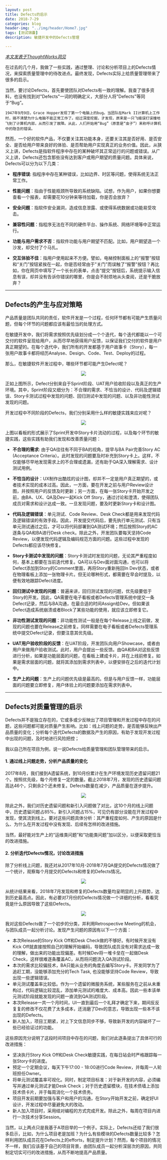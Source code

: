 ```yaml
---
layout: post
title: Defects的启示
date: 2018-7-29
categories: blog
header-img: "../img/header/Home7.jpg"
tags: [测试锦囊]
description: 敏捷开发中的Defects管理

---
```


*[本文发表于ThoughtWorks洞见](https://insights.thoughtworks.cn/about-defects/)*

在过去的几个月，我做了一些实践，通过整理、讨论和分析项目上的Defects情况，来探索质量管理中的待改进点。最终发现，Defects实际上给质量管理带来了很多的启示。

当然，要讨论Defects，首先要使团队对Defects有一致的理解。我查了很多资料，也没有找到对"Defects"一词的明确定义，大部分人将"Defects"等同于“Bug”。

	1947年9月9日，Grace Hopper发现了第一个电脑上的bug。当团队在Mark II计算机上工作时，搞不清楚为什么电脑不能正常工作了。经过深度挖掘，才发现，原来是一只飞蛾误打误撞地飞到了计算机内部，从而引发了故障。从此，人们开始用“Bug”（原意是“虫子”）来称呼计算机中的隐含的错误。

然而，一个好的软件产品，不仅要关注其功能本身，还要关注其是否好用、是否安全、是否给用户带来良好的体验、是否帮助用户实现真正的业务价值。因此，从狭义上讲，Defects是指软件程序中存在的某种破坏其正常运行的问题或错误。从广义上讲，Defects还包含那些没有达到客户或用户期望的质量问题。具体来说，Defects可以分为以下几类：

* **程序错误**: 指程序中存在某种错误，比如边界、时区等问题，使得系统无法正常工作。

* **性能问题**：指由于性能瓶颈所导致的系统缺陷。试想，作为用户，如果你想要查看一个报表，却需要花10分钟来等待加载，你是否会放弃？

* **安全问题**：指软件安全漏洞，造成信息泄露、或使得系统数据或功能易受攻击。

* **兼容性问题**：指程序无法在不同的硬件平台、操作系统、网络环境等中正常运行。

* **功能与用户需求不否**：指软件功能与用户期望不匹配。比如，用户期望造一个沙发，却交付了个马扎。

* **交互体验不佳**：指用户使用起来不方便。譬如，电梯控制面板上的“报警”按钮和“关门”按钮紧挨在一起，你是否经常由于"关门"而误触了“报警"按钮？再比如，你在网页中填写了一个长长的表单，点击“提交”按钮后，系统提示输入信息有误，却并没有告诉你错误的哪里，你是会不耐烦地从头查阅，还是干脆放弃？

---

## Defects的产生与应对策略

产品质量是团队共同的责任，软件开发是一个过程，任何环节都有可能产生质量问题，但每个环节的问题都应该有最恰当的处理方式。

在敏捷开发中，我们将需求按照优先级划分成一个个迭代，每个迭代都能以一个可交付的软件呈现给用户，从而尽早地获得用户反馈，以保证我们交付的软件是用户真正期望的。在每个迭代中，我们所有的开发都基于用户故事卡（Story），每一张用户故事卡都将经历Analyse、Design、Code、Test、Deploy的过程。

那么，在敏捷软件开发过程中，哪些环节都可能产生Defect呢？

<center>
    <p><img src="{{site.baseurl }}/img/web-testing/image-022.jpg" align="center"></p>
</center>

正如上图所示，Defect分别来自于Sprint阶段、UAT用户验收阶段以及真正的生产环境。其中，Sprint阶段又细分为：不合理的需求、不恰当的设计、代码及逻辑错误、Story卡测试过程中发现的问题、回归测试中发现的问题、以及非功能性测试发现的问题。

开发过程中不同阶段的Defects，我们分别采用什么样的敏捷实践来应对呢？
<center>
    <p><img src="{{site.baseurl }}/img/web-testing/image-023.jpg" align="center"></p>
</center>

上图以看板的形式展示了Sprint开发中Story卡片流动的过程，以及每个环节的敏捷实践，这些实践有助我们发现和改善质量问题：

* **不合理的需求**: 由于QA往往有不同于BA的视角，提早与BA Pair完善Story AC (Acceptance Criteria）。此时发现的问题要及时补充到Story卡上。这样，不仅能够尽早地发现需求上的不合理或遗漏，还有助于QA深入理解需求、设计测试用例。

* **不恰当的设计**：UX制作出酷炫的设计图，却并不一定是用户真正期望的，或者技术实现的成本过高。因此，一方面，要在开发之前与用户Review设计图，并按照用户的反馈及时更新；另一方面，在每一张Story卡开始开发之前，由BA、UX、QA及Dev一起Kick Off Story，通过讨论和澄清，使得团队成员对需求和设计达成一致。一旦发现问题，要及时更新Story卡和设计图。

* **代码及逻辑错误**：单元测试、Code Review、Desk Check都是用来发现代码及逻辑错误的有效手段。因此，开发提交代码后，要先执行单元测试、只有当单元测试通过之后，才可以将代码部署到QA测试环境；然后按照Story的AC逐条与QA和BA进行Desk check。除此之外，开发团队要每天坚持Code Review，以便发现代码逻辑及编码规范方面的问题。这些过程中发现的Defects都应该尽快修复。 

* **Story卡测试中发现的问题**：Story卡测试时发现的问题，无论其严重程度如何，基本上都要在当前迭代修复。QA可以与Dev面对面沟通，也可以将Defect添加到Story的Comment里面，再将Story重新拖回In Dev状态，或者在物理看板上添加一张物理卡片。但无论哪种形式，都需要在早会时提及，以便有效地跟踪Defect进度。

* **回归测试中发现的问题**：普遍来讲，回归测试发现的问题，优先级要低于Story的开发。因此，QA需要在电子看板或者Defects管理系统中提交一条Defect记录，然后与BA沟通，在最合适的时间Assign给Dev。但如果该Defect造成系统崩溃或者Block了某些功能的使用，就应该立即修复它。

* **非功性测试发现的问题**：非功能性测试一般是在每个Release上线之前做，发现的问题也要在Release之前修复。同样需要在电子看板或者Defects管理系统中提交Defect记录，但要注意其优先级。

* **UAT用户验收阶段的反馈**：在UAT阶段，开发团队向用户Showcase，或者由用户来做用户验收测试。此时，用户会提出一些反馈。由QA和BA对这些反馈进行分析，如果是功能层面的问题，在看板上建成卡片，并在上线前修复。如果是需求层面的问题，就将其添加到需求列表中，以便安排在之后的迭代计划中。

* **生产上的问题**：生产上的问题优先级是最高的。但是与用户反馈一样，功能层面的问题要立即修复，用户体验上的问题要添加在需求列表中。

---

## Defects对质量管理的启示

Defects并不是独立存在的，它或多或少反映出了项目管理和开发过程中存在的问题，这些问题都可能对质量产生影响。比如：线上问题的走势，是否能够反映出产品质量的变化；分析每个迭代Defects的数据及产生的原因，有助于发现开发过程中出现的问题，及时地进行风险把控；

我以自己所在项目为例，说一说Defects给质量管理和团队管理带来的启示。

#### 1. 通过线上问题走势，分析产品质量的变化

2017年8月，我们接到A遗留系统，到10月份累计在生产环境发现历史遗留问题21个。按照优先级，每个月修复一定的数量。截止2018年7月，发现的历史遗留问题高达46个，只剩余2个还未修复。Defects数量在减少，产品质量在逐步提升。

<center>
    <p><img src="{{site.baseurl }}/img/web-testing/image-028.jpg" align="center"></p>
</center>

除此之外，我们对历史遗留问题和新引入问题做了对比，这10个月的线上问题中，历史遗留问题占85%，新引入问题占15%，可见仍有部分没能在开发过程中发现，使其流到线上。要对这些问题具体分析：其严重程度如何、产生的原因是什么、为什么在开发过程中没有发现、后续有怎样的改进措施。

当然，最好能对生产上的“运维类问题”和“功能类问题”加以区分，以便采取更恰当的改进措施。

#### 2. 分析迭代Defects情况，讨论改进措施

除了分析线上问题，我还对从2017年10月-2018年7月QA提交的Defects情况做了一个统计，观察每个月提交的Defects和修复的Defects情况。

<center>
    <p><img src="{{site.baseurl }}/img/web-testing/image-026.jpg" align="center"></p>
</center>

从统计结果来看，2018年7月发现和修复的Defects数量均呈明显的上升趋势，达到历史最高点。因此，有必要对7月份的Defects情况做一个详细的分析，看看究竟是什么原因导致了这些Defects。

<center>
    <p><img src="{{site.baseurl }}/img/web-testing/image-027.jpg" align="center"></p>
</center>

我对这些Defects做了一个初步的分类，并利用Retrospective Meeting的机会，与团队成员一起分析讨论。发现产生问题的原因有以下一个方面：

* 本次Release的Story Kick Off和Desk Check做的不够好。有时候开发没有Kick Off就直接按照自己的理解开始编码，导致团队成员没有对需求达成一致的理解，做出来的功能出现偏差。有时候Dev将一堆卡垒在一起做Desk Check，这样很难逐条覆盖AC，从而将问题流入QA测试阶段。
* 本次的需求比较偏技术，BA只能从业务的角度去编写Story卡。开发同学为了追赶工期，没能够添加充分的Tech Task, 也没能够坚持Code Review，导致出现一些逻辑错误。
* 单元测试覆盖率比较低。作为一个遗留的微服务系统，某些服务在之前从未重构过，代码逻辑比较混乱，添加单元测试的难度大、成本高。因此一些本该单元测试阶段就能发现的问题一直流到QA测试阶段。
* 本次Release一共一个月时间，UI一直到最后一个礼拜才确定下来，期间反反复复的修改不仅花费了太多成本，还消磨了Dev的意志，导致出现一些本不该出现的Defects。
* 新人加入，项目工期紧，对上下文信息同步不够，导致新开发的内容破坏了一些已经验证过的功能。

这些原因充分说明了这段时间项目中存在的问题，我们对此逐条提出了具体可行的改进措施：

* 坚决执行Story Kick Off和Desk Check敏捷实践，在每日站会时严格跟踪每一张Story卡的进度。
* 预定一个定期会议，每天下午17:00 - 18:00进行Code Review，并每周一人轮班担任Owner。
* 将单元测试覆盖率可视化。同时，制定项目标准：对于新开发的内容，必须编写并通过单元测试才能Desk Check；对于历史遗留模块，在技术债墙上添加技术债卡片，并于每周消化一个技术债务。
* 项目开发前期要加强与客户和用户的沟通，在Story开始开发之前，确定好UI设计，开发过程中尽量避免大的改动。
* 新人加入项目时，采用结对编程的方式完成开发。除此之外，每周在项目内进行一次技术分享Session。

当然，以上两点只是我基于A项目举的一个例子。实际上，Defects还给了我们很多启示，比如，为什么项目老是加班？为什么有些模块的Defects数量比较多？怎样利用团队成员花在Defects上的efforts，制定提升计划？然而，每个项目的情况不一样，我们应该基于自己的项目背景，由团队成员一起分析深层次的原因，共同制定切实可行的改进措施，从而不断地提高产品质量。

